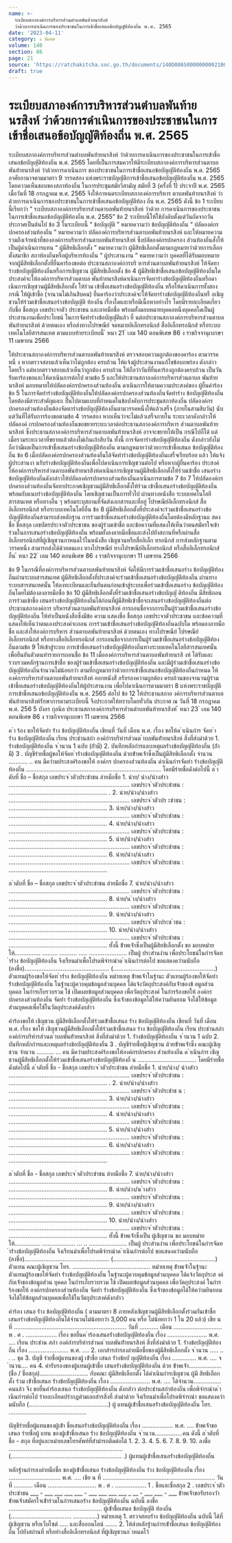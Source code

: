 ```yaml
---
name: >-
  ระเบียบสภาองค์การบริหารส่วนตำบลพันท้ายนรสิงห์
  ว่าด้วยการดำเนินการของประชาชนในการเข้าชื่อเสนอข้อบัญญัติท้องถิ่น พ.ศ. 2565
date: '2023-04-11'
category: ง พิเศษ
volume: 140
section: 86
page: 21
source: 'https://ratchakitcha.soc.go.th/documents/140D086S0000000002100.pdf'
draft: true
---
```


# ระเบียบสภาองค์การบริหารส่วนตำบลพันท้ายนรสิงห์ ว่าด้วยการดำเนินการของประชาชนในการเข้าชื่อเสนอข้อบัญญัติท้องถิ่น พ.ศ. 2565

ระเบียบสภาองค์การบริหารส่วนตำบลพันท้ายนรสิงห์ ว่าด้วยการดาเนินการของประชาชนในการเข้าชื่อเสนอข้อบัญญัติท้องถิ่น พ.ศ. 2565 โดยที่เป็นการสมควรให้มีระเบียบสภาองค์การบริหารส่วนตาบลพันท้ายนรสิงห์ ว่าด้วยการดาเนินการ ของประชาชนในการเข้าชื่อเสนอข้อบัญญัติท้องถิ่น พ.ศ. 2565 อาศัยอานาจตามมาตรา 9 วรรคสอง แห่งพระราชบัญญัติการเข้าชื่อเสนอข้อบัญญัติท้องถิ่น พ.ศ. 2565 โดยความเห็นชอบของสภาท้องถิ่น ในการประชุมสมัยวิสามัญ สมัยที่ 3 (ครั้งที่ 1) ประจาปี พ.ศ. 2565 เมื่อวันที่ 18 กรกฎาคม พ.ศ. 2565 จึงให้กาหนดระเบียบสภาองค์การบริหาร ตาบลพันท้ายนรสิงห์ ว่าด้วยการดาเนินการของประชาชนในการเข้าชื่อเสนอข้อบัญญัติท้อง ถิ่น พ.ศ. 2565 ดังนี้ ข้อ 1 ระเบียบนี้เรียกว่า “ ระเบียบสภาองค์การบริหารส่วนตาบลพันท้ายนรสิงห์ ว่าด้วย การดาเนินการของประชาชนในการเข้าชื่อเสนอข้อบัญญัติท้องถิ่น พ.ศ. 2565” ข้อ 2 ระเบียบนี้ให้ใช้บังคับตั้งแต่วันถัดจากวันประกาศเป็นต้นไป ข้อ 3 ในระเบียบนี้ “ ข้อบัญญัติ ” หมายความว่า ข้อบัญญัติท้องถิ่น “ ปลัดองค์กรปกครองส่วนท้องถิ่น ” หมายความว่า ปลัดองค์การบริหารส่วนตาบลพันท้ายนรสิงห์ และให้หมายความรวมถึงเจ้าหน้าที่ขององค์การบริหารส่วนตาบลพันท้ายนรสิงห์ ซึ่งปลัดองค์กรปกครอง ส่วนท้องถิ่นสั่งให้ เป็นผู้ดำเนินการแทน “ ผู้มีสิทธิเลือกตั้ง ” หมายความว่า ผู้มีสิทธิเลือกตั้งตามกฎหมายว่าด้วยการเลือกตั้งสมาชิก สภาท้องถิ่นหรือผู้บริหารท้องถิ่น “ ผู้ประสานงาน ” หมายความว่า บุคคลที่ได้รับมอบหมายจากผู้มีสิทธิเลือกตั้งที่ยื่นคาร้องขอต่อ ประธานสภาองค์การบริ หารส่วนตาบลพันท้ายนรสิงห์ ให้จัดทาร่างข้อบัญญัติท้องถิ่นหรือการเชิญชวน ผู้มีสิทธิเลือกตั้ง ข้อ 4 ผู้มีสิทธิเข้าชื่อเสนอข้อบัญญัติท้องถิ่นใดประสงค์จะให้องค์การบริหารส่วนตาบล พันท้ายนรสิงห์ดาเนินการจัดทาร่างข้อบัญญัติท้องถิ่นหรือดาเนินการเชิญชวนผู้มีสิทธิเลือกตั้ง ให้ร่วม เข้าชื่อเสนอร่างข้อบัญญัติท้องถิ่น หรือให้ดาเนินการทั้งสองกรณี ให้ผู้เข้าชื่อ (จานวนไม่เกินสิบคน) ยื่นคาร้องว่าประสงค์จะให้จัดทาร่างข้อบัญญัติท้องถิ่นหรื อเชิญชวนให้ร่วมเข้าชื่อเสนอร่างข้อบัญญัติ ท้องถิ่น เรื่องใดและหรือมีเนื้อหาอย่างไร โดยมีรายละเอียดเกี่ยวกับชื่อ ชื่อสกุล เลขประจาตัว ประชาชน และลายมือชื่อ พร้อมทั้งมอบหมายบุคคลหนึ่งบุคคลใดเป็นผู้ประสานงานเพื่อประโยชน์ ในการจัดทำร่างข้อบัญญัติแล้ว ยื่ นต่อประธานสภาองค์การบริหารส่วนตาบลพันท้ายนรสิงห์ ด้วยตนเอง หรือส่งทางไปรษณีย์ จดหมายอิเล็กทรอนิกส์ สื่ออิเล็กทรอนิกส์ หรือระบบเทคโนโลยีสารสนเทศ ตามแบบท้ายระเบียบนี้ ้ หนา 21 ่ เลม 140 ตอนพิเศษ 86 ง ราชกิจจานุเบกษา 11 เมษายน 2566

ให้ประธานสภาองค์การบริหารส่วนตาบลพันท้ายนรสิงห์ ตรวจสอบความถูกต้องของคาร้อง ตามวรรคหนึ่ ง หากตรวจสอบแล้วเห็นว่าไม่ถูกต้อง ครบถ้วน ให้แจ้งผู้ประสานงานแก้ไขข้อบกพร่อง ดังกล่าวโดยเร็ว แต่หากตรวจสอบแล้วเห็นว่าถูกต้อง ครบถ้วน ให้ถือว่าวันที่ยื่นคาร้องถูกต้องครบถ้วน เป็นวันรับคาร้องขอและให้ดาเนินการต่อไป ตามข้อ 5 และให้ประธานสภาองค์การบริหารส่วนตาบล พันท้ายนรสิงห์ มอบหมายให้ปลัดองค์กรปกครองส่วนท้องถิ่น ดาเนินการให้ตามความประสงค์ของ ผู้ยื่นคำร้อง ข้อ 5 ในการจัดทำร่างข้อบัญญัติท้องถิ่นให้ปลัดองค์กรปกครองส่วนท้องถิ่นจัดทำร่าง ข้อบัญญัติท้องถิ่นโดยต้องมีสาระสำคัญและเ ป็นไปตามแบบที่กำหนดในข้อบังคับการประชุมสภาท้องถิ่น ปลัดองค์กรปกครองส่วนท้องถิ่นต้องจัดทาร่างข้อบัญญัติท้องถิ่นตามวรรคหนึ่งให้แล้วเสร็จ (ภายในสามสิบวัน) นับแต่วันที่ได้รับการร้องขอตามข้อ 4 วรรคสอง หากเห็นว่าจะไม่แล้วเสร็จภายใน ระยะเวลาดังกล่าวให้ปลัดองค์ กรปกครองส่วนท้องถิ่นขอขยายระยะเวลาต่อประธานสภาองค์การบริหาร ส่วนตาบลพันท้ายนรสิงห์ ซึ่งประธานสภาองค์การบริหารส่วนตาบลพันท้ายนรสิงห์ อาจจะขยายให้เป็น กรณีไปก็ได้ แต่เมื่อรวมระยะเวลาที่ขยายแล้วต้องไม่เกินเก้าสิบวัน ทั้งนี้ การจัดทาร่างข้อบัญญัติท้องถิ่น ดังกล่าวยังไม่ถือว่ามีผลเป็นการเข้าชื่อเสนอร่างข้อบัญญัติท้องถิ่น ตามกฎหมายว่าด้วยการเข้าชื่อเสนอ ข้อบัญญัติท้องถิ่น ข้อ 6 เมื่อปลัดองค์กรปกครองส่วนท้องถิ่นได้จัดทำร่างข้อบัญญัติท้องถิ่นเสร็จเรียบร้อย แล้ว ให้แจ้งผู้ประสานงา นรับร่างข้อบัญญัติท้องถิ่นเพื่อไปดาเนินการเชิญชวนต่อไป หรือหากผู้ยื่นคาร้อง ประสงค์ให้องค์การบริหารส่วนตาบลพันท้ายนรสิงห์ดาเนินการเชิญชวนผู้มีสิทธิเลือกตั้งให้ร่วมเข้าชื่อ เสนอร่างข้อบัญญัติท้องถิ่นดังกล่าวให้ปลัดองค์กรปกครองส่วนท้องถิ่นดาเนินการตามข้อ 7 ข้อ 7 ให้ปลัดองค์กรปกครองส่วนท้องถิ่นจัดทาประกาศเชิญชวนผู้มีสิทธิเลือกตั้งให้ร่วม เข้าชื่อเสนอร่างข้อบัญญัติท้องถิ่นพร้อมกับแนบร่างข้อบัญญัติท้องถิ่น โดยเชิญชวนเป็นการทั่วไป ผ่านทางหนังสือ ระบบเทคโนโลยีสารสนเทศ หรือทางอื่น ๆ พร้อมระบุสถานที่จัดส่งเอกสารและที่อยู่ ไปรษณีย์อิเล็กทรอนิกส์ สื่ออิเล็กทรอนิกส์ หรือระบบเทคโนโลยีอื่น ข้อ 8 ผู้มีสิทธิเลือกตั้งที่ประสงค์จะร่วมเข้าชื่อเสนอร่างข้อบัญญัติท้องถิ่นสามารถส่งหลักฐาน การร่วมเข้าชื่อเสนอร่างข้อบัญญัติท้องถิ่นโดยต้องมีหลักฐานแ สดงชื่อ ชื่อสกุล เลขบัตรประจาตัวประชาชน ของผู้ร่วมเข้าชื่อ และข้อความที่แสดงให้เห็นว่าตนสมัครใจเข้าร่วมในการเสนอร่างข้อบัญญัติท้องถิ่น พร้อมทั้งลงลายมือชื่อและส่งไปยังสถานที่หรือผ่านสื่ออิเล็กทรอนิกส์ที่ผู้เชิญชวนกาหนดไว้ในหนังสือ เชิญชวนหรือสื่ออิเล็ก ทรอนิกส์ การส่งหลักฐานตามวรรคหนึ่ง สามารถส่งได้ด้วยตนเอง ทางไปรษณีย์ ทางไปรษณีย์อิเล็กทรอนิกส์ หรือสื่ออิเล็กทรอนิกส์อื่น ้ หนา 22 ่ เลม 140 ตอนพิเศษ 86 ง ราชกิจจานุเบกษา 11 เมษายน 2566

ข้อ 9 ในกรณีที่องค์การบริหารส่วนตาบลพันท้ายนรสิงห์ จัดให้มีการร่วมเข้าชื่อเสนอร่าง ข้อบัญญัติท้องถิ่นผ่านระบบสารสนเทศ ผู้มีสิทธิเลือกตั้งที่ประสงค์จะร่วมเข้าชื่อเสนอร่างข้อบัญญัติท้องถิ่น ผ่านทางระบบสารสนเทศนั้น ให้ลงทะเบียนและยืนยันตนก่อนเข้าสู่ระบบเพื่อร่วมเข้าชื่อเสนอร่าง ข้อบัญญัติท้องถิ่นโดยไม่ต้องลงลายมือชื่อ ข้อ 10 ผู้มีสิทธิเลือกตั้งที่ร่วมเข้าชื่อเสนอร่างข้อบัญญั ติท้องถิ่น มีสิทธิถอนการร่วมเข้าชื่อ เสนอร่างข้อบัญญัติท้องถิ่นได้ก่อนที่ผู้มีสิทธิเข้าชื่อจะเสนอร่างข้อบัญญัติท้องถิ่นต่อประธานสภาองค์การ บริหารส่วนตาบลพันท้ายนรสิงห์ การถอนชื่อจากการเป็นผู้ร่วมเข้าชื่อเสนอร่างข้อบัญญัติท้องถิ่น ให้ทำเป็นหนังสือซึ่งมีข้อ ความ แสดงชื่อ ชื่อสกุล เลขประจาตัวประชาชน และข้อความที่แสดงให้เห็นว่าตนเองประสงค์จะถอน การร่วมเข้าชื่อเสนอร่างข้อบัญญัติท้องถิ่นฉบับใด พร้อมลงลายมือชื่อ และส่งให้องค์การบริหาร ส่วนตาบลพันท้ายนรสิงห์ ด้วยตนเอง ทางไปรษณีย์ ไปรษณีย์อิเล็กทรอนิกส์ หรือทางสื่ออิเล็กทรอนิกส์ การถอนชื่อจากการเป็นผู้ร่วมเข้าชื่อเสนอร่างข้อบัญญัติท้องถิ่นตามข้อ 9 ให้เข้าสู่ระบบ การเข้าชื่อเสนอร่างข้อบัญญัติท้องถิ่นทางระบบเทคโนโลยีสารสนเทศนั้น เพื่อยืนยันตัวตนทำรายการถอนชื่อ ข้อ 11 เมื่อองค์การบริหารส่วนตาบลพันท้ายนรสิ งห์ ได้รับและรวบรวมหลักฐานการเข้าชื่อ ของผู้ร่วมเข้าชื่อเสนอร่างข้อบัญญัติท้องถิ่น และมีผู้ร่วมเข้าชื่อเสนอร่างข้อบัญญัติท้องถิ่นจำนวนไม่น้อยกว่า ตามที่กฎหมายว่าด้วยการเข้าชื่อเสนอข้อบัญญัติท้องถิ่นกำหนด ให้องค์การบริหารส่วนตาบลพันท้ายนรสิงห์ ออกหนังสื อรับรองความถูกต้อง ครบถ้วนของจานวนผู้ร่วมเข้าชื่อเสนอร่างข้อบัญญัติท้องถิ่นให้ผู้ประสานงาน เพื่อไปดาเนินการตามมาตรา 8 แห่งพระราชบัญญัติการเข้าชื่อเสนอข้อบัญญัติท้องถิ่น พ.ศ. 2565 ต่อไป ข้อ 12 ให้ประธานสภาอ งค์การบริหารส่วนตาบลพันท้ายนรสิงห์รักษาการตามระเบียบนี้ จึงประกาศให้ทราบโดยทั่วกัน ประกาศ ณ วันที่ 18 กรกฎาคม พ.ศ. 256 5 บังอร กุลนิล ประธานสภาองค์การบริหารส่วนตำบลพันท้ายนรสิงห์ ้ หนา 23 ่ เลม 140 ตอนพิเศษ 86 ง ราชกิจจานุเบกษา 11 เมษายน 2566

ค ํา ร้อง ขอให้จัดทํา ร่ําง ข้อบัญญัติท้องถิ่น เขียนที่ วันที่ เดือน พ.ศ. เรื่อง ขอให้ด ําเนินกําร จัดท ํา ร่ําง ข้อบัญญัติท้องถิ่น เรียน ประธํานสภํา องค์กํารบริหํารส่วนต ําบลพันท้ํายนรสิงห์ สิ่งที่ส่งมําด้วย 1. ร่ํางข้อบัญญัติท้องถิ่น จ ํานวน 1 ฉบับ (ถ้ํามี) 2. บันทึกหลักกํารและเหตุผลร่ํางข้อบัญญัติท้องถิ่น (ถ้ํามี) 3 . บัญชีรํายชื่อผู้ขอให้จัดท ําร่ํางข้อบัญญัติท้องถิ่น ด้วยข้ําพเจ้ําซึ่งเป็นผู้มีสิทธิเลือกตั้ง จํานวน ........... .. คน มีควํามประสงค์ร้องขอให้ องค์กร ปกครองส่วนท้องถิ่น ดําเนินกํารจัดทํา ร่ํางข้อบัญญัติท้องถิ่น .............................................................................. โดยมีรํายชื่อดังต่อไปนี้ ล ําดับที่ ชื่อ – ชื่อสกุล เลขประจ ําตัวประชําชน ลํายมือชื่อ 1. นําย/ นําง/นํางสําว ...................................................................... เลขประจ ําตัวประชําชน : ......................................................... . 2. นําย/นําง/นํางสําว ...................................................................... เลขประจ ําตัวปร ะชําชน : ......................................................... 3. นําย/นําง/นํางสําว ...................................................................... เลขประจ ําตัวประชําชน : ......................................................... 4. นําย/นําง/นํางสําว ...................................................................... เลขประจ ําตัวประชําชน : ......................................................... 5. นําย/นําง/นํางสําว ...................................................................... เลขประจ ําตัวประชําชน : ......................................................... 6. นําย/นําง/นํางสําว ...................................................................... เลขประจ ําตัวประชําชน : .........................................................

ล ําดับที่ ชื่อ – ชื่อสกุล เลขประจ ําตัวประชําชน ลํายมือชื่อ 7. นําย/นําง/นํางสําว ...................................................................... เลขประจ ําตัวประชําชน : ......................................................... 8. นําย/น ําง/นํางสําว ...................................................................... เลขประจ ําตัวประชําชน : ......................................................... 9. นําย/นําง/นํางสําว ...................................................................... เลขประจ ําตัวประช ําชน : ......................................................... 10. นําย/นําง/นํางสําว ...................................................................... เลขประจ ําตัวประชําชน : ......................................................... ทั้งนี้ ข้ําพเจ้ําซึ่งเป็นผู้มีสิทธิเลือกตั้ง ขอ มอบหมํายให้............... ......... .......... ..... ...................... เป็นผู้ ประสํานงําน เพื่อประโยชน์ในกํารจัดท ําร่ําง ข้อบัญญัติท้องถิ่น จึงเรียนมําเพื่อโปรดพิจํารณําด ําเนินกํารต่อไป ขอแสดงควํามนับถือ (ลงชื่อ)................................................. (...........................................................) ตัวแทนผู้ร้องขอให้จัดท ําร่ําง ข้อบัญญัติท้องถิ่น หมํายเหตุ ข้ําพเจ้ําในฐํานะ ตัวแทนผู้ร้องขอให้จัดทํา ร่ํางข้อบัญญัติท้องถิ่น ในฐํานะผู้ควบคุมข้อมูลส่วนบุคคล ได้แจ้งวัตถุประสงค์กับเจ้ําของข้ อมูลส่วน บุคคล ในกํารเก็บรวบรวม ใช้ เปิดเผยข้อมูลส่วนบุคคล เพื่อวัตถุประสงค์ ในกํารร้องขอให้ องค์กรปกครองส่วนท้องถิ่น จัดทํา ร่ํางข้อบัญญัติท้องถิ่น ซึ่งเจ้ําของข้อมูลได้ให้ควํามยินยอม จึงได้ให้ข้อมูลส่วนบุคคลเพื่อใช้ในวัตถุประสงค์ดังกล่ําว

คําร้องขอให้ เชิญชวน ผู้มีสิทธิเลือกตั้งให้ร่วมเข้ําชื่อเสนอ ร่ําง ข้อบัญญัติท้องถิ่น เขียนที่ วันที่ เดือน พ.ศ. เรื่อง ขอให้ เชิญชวนผู้มีสิทธิเลือกตั้งให้ร่วมเข้าชื่อเสนอ ร่าง ข้อบัญญัติท้องถิ่น เรียน ประธํานสภํา องค์กํารบริหํารส่วนต ําบลพันท้ํายนรสิงห์ สิ่งที่ส่งมําด้วย 1. ร่ํางข้อบัญญัติท้องถิ่น จ ํานวน 1 ฉบับ 2. บันทึกหลักกํารและเหตุผลร่ํางข้อบัญญัติท้องถิ่น 3 . บัญชีรํายชื่อผู้เชิญชวน ด้วยข้ําพเจ้ําซึ่ง คณะผู้เชิญชวน จํานวน .......... ... คน มีควํามประสงค์ร้องขอให้องค์กรปกครอง ส่วนท้องถิ่น ด ําเนินกําร เชิญชวนผู้มีสิทธิเลือกตั้งให้ร่วมเข้าชื่อเสนอร่างข้อบัญญัติท้องถิ่ น .................................. โดยมีรํายชื่อดังต่อไปนี้ ล ําดับที่ ชื่อ - ชื่อสกุล เลขประจ ําตัวประชําชน ลํายมือชื่อ 1. นําย/นําง/ นํางสําว ...................................................................... เลขประจ ําตัวประชําชน : ......................................................... . 2. นําย/นําง/นํางสําว ...................................................................... เลขประจ ําตัวประชําช น : ......................................................... 3. นําย/นําง/นํางสําว ...................................................................... เลขประจ ําตัวประชําชน : ......................................................... 4. นําย/นําง/นํางสําว ...................................................................... เลขประจ ําตัวประชําชน : ......................................................... 5. นําย/นําง/นํางสําว ...................................................................... เลขประจ ําตัวประชําชน : ......................................................... 6. นําย/นําง/นํางสําว ...................................................................... เลขประจ ําตัวประชําชน : .........................................................

ล ําดับที่ ชื่อ - ชื่อสกุล เลขประจ ําตัวประชําชน ลํายมือชื่อ 7. นําย/นําง/นํางสําว ...................................................................... เลขประจ ําตัวประชําชน : ......................................................... 8. นําย/นําง/น ํางสําว ...................................................................... เลขประจ ําตัวประชําชน : ......................................................... 9. นําย/นําง/นํางสําว ...................................................................... เลขประจ ําตัวประชําชน : ......................................................... 10. นําย/นําง/นํางสําว ...................................................................... เลขประจ ําตัวประชําชน : ......................................................... ทั้งนี้ ข้ําพเจ้ําซึ่งเป็น ผู้เชิญชวน ขอ มอบหมํายให้............... ................... ... .. ...................... เป็นผู้ ประสํานงําน เพื่อประโยชน์ในกํารจัดท ําร่ํางข้อบัญญัติท้องถิ่น จึงเรียนมําเพื่อโปรดพิจํารณําด ําเนินกํารต่อไป ขอแสดงควํามนับถือ (ลงชื่อ)................................................. (...........................................................) ตัวแทน คณะผู้เชิญชวน โทร. ............................................. หมํายเหตุ ข้ําพเจ้ําในฐํานะ ตัวแทนผู้ร้องขอให้จัดทํา ร่ํางข้อบัญญัติท้องถิ่น ในฐํานะผู้ควบคุมข้อมูลส่วนบุคคล ได้แจ้งวัตถุประส งค์กับเจ้ําของข้อมูลส่วน บุคคล ในกํารเก็บรวบรวม ใช้ เปิดเผยข้อมูลส่วนบุคคล เพื่อวัตถุประสงค์ ในกํารร้องขอให้ องค์กรปกครองส่วนท้องถิ่น จัดทํา ร่ํางข้อบัญญัติท้องถิ่น ซึ่งเจ้ําของข้อมูลได้ให้ควํามยินยอม จึงได้ให้ข้อมูลส่วนบุคคลเพื่อใช้ในวัตถุประสงค์ดังกล่ําว

คําร้อง เสนอ ร่ําง ข้อบัญญัติท้องถิ่น ( ตามมาตรา 8 ภายหลังเชิญชวนผู้มีสิทธิเลือกตั้งร่วมกันเข้าชื่อ เสนอร่างข้อบัญญัติท้องถิ่นได้จำนวนไม่น้อยกว่า 3,000 คน หรือ ไม่น้อยกว่า 1 ใน 20 แล้ว) เขีย น ที่ ................................................................. วันที่ ........... เดือน ............................ พ . ศ . .................. เรื่อง ขอยื่นค ําร้องเสนอร่ํางข้อบัญญัติท้องถิ่น เรื่อง ....................... พ.ศ. .... เรียน ประธําน สภํา องค์กํารบริหํารส่วนต ําบลพันท้ํายนรสิงห์ สิ่งที่ส่งมําด้วย 1. ร่ํางข้อบัญญัติท้องถิ่น เรื่อง ....................... พ.ศ. .... 2. เอกสํารกํารลงลํายมือชื่อของผู้มีสิทธิเลือกตั้ง จ ํานวน ..... .. . .. ชุด 3. บัญชี รํายชื่อผู้แทนของผู้ เข้ําชื่อ เสนอ ร่ํางข้อบั ญญัติท้องถิ่น เรื่อง .............. พ.ศ. .... จ ํานวน.... คน 4. คำรับรองของผู้แทนผู้เข้าชื่อ เสนอร่ํางข้อบัญญัติท้องถิ่น ด้วย ข้ําพเจ้ํา...................(ชื่อ / ชื่อสกุล)............................ กับคณะ ผู้มีสิทธิเลือกตั้ง ได้ดําเนินกํารเชิญชวน ผู้มี สิทธิเลือกตั้ง ร่วม เข้ําชื่อเสนอ ร่ํางข้อบัญญัติท้องถิ่น เรื่อง ....................... พ.ศ. .... ได้จํานวน................ คนแล้ว จึง ขอยื่นคําร้องเสนอ ร่ํางข้อบัญญัติท้องถิ่น ดังกล่ําว ต่อประธํานสภําท้องถิ่น เพื่อพิจํารณําด ําเนินกํารต่อไป รํายละเอียดปรํากฏตํามเอกสํารสิ่งที่ ส่งมําด้วย จึงเรียนมําเพื่อโปรดพิจํารณํา ขอแสดงควํามนับถือ (..............................................) ผู้ แทนผู้เข้ําชื่อเสนอร่ํางข้อบัญญัติท้องถิ่น โทร. .............................................

บัญชีรํายชื่อผู้แทนของผู้เข้ํา ชื่อเสนอร่ํางข้อบัญญัติท้องถิ่น เรื่อง .................. พ.ศ. .... ข้ําพเจ้ําขอเสนอ รํายชื่อผู้ แทน ของผู้เข้ําชื่อเสนอ ร่ําง ข้อบัญญัติท้องถิ่น จ ํานวน................คน ดังนี้ ล ําดับที่ ชื่อ - สกุล ที่อยู่และหมํายเลขโทรศัพท์ที่สํามํารถติดต่อได้ 1. 2. 3. 4. 5. 6. 7. 8. 9. 10. ลงชื่อ .................................................................. (................................................................ .) ผู้แทนผู้เข้ําชื่อเสนอร่ํางข้อบัญญัติท้องถิ่น

หลักฐํานกํารลงลํายมือชื่อ ของผู้เข้ําชื่อเสนอ ร่ํางข้อบัญญัติท้องถิ่น ร่ําง ข้อบัญญัติท้องถิ่น เรื่อง .............................. พ.ศ. .... เขีย น ที่ ................................................................. วันที่ ........... เดือน ............................ พ . ศ . .................. 1 . ชื่อและชื่อสกุล 2 . เลขประจ ําตัวประชําชน ___ - ___ ___ ___ ___ - ___ ___ ___ ___ _ __ - ___ ___ - ___ ข้ําพเจ้ําขอรับรองว่ํา ข้ําพเจ้ําสมัครใจเข้ําร่วมในกํารเสนอร่ําง ข้อบัญญัติท้องถิ่น ฉบับนี้ ลงชื่อ ...................................................... ผู้เข้ําชื่อเสนอ ข้อบัญญัติ ท้องถิ่น (................................... ..............) หมํายเหตุ 1. ตรวจสอบร่ําง ข้อบัญญัติท้องถิ่น ฉบับนี้ ได้ที่ผู้เชิญชวน หรือเว็บไซต์ ..... และสื่อออนไลน์ ....... 2. ให้ส่งหลักฐํานกํารเข้ําชื่อเสนอ ข้อบัญญัติท้องถิ่น ไปยังสถํานที่ หรือทํางสื่ออิเล็กทรอนิกส์ ที่ผู้เชิญชวนก ําหนดไว้
